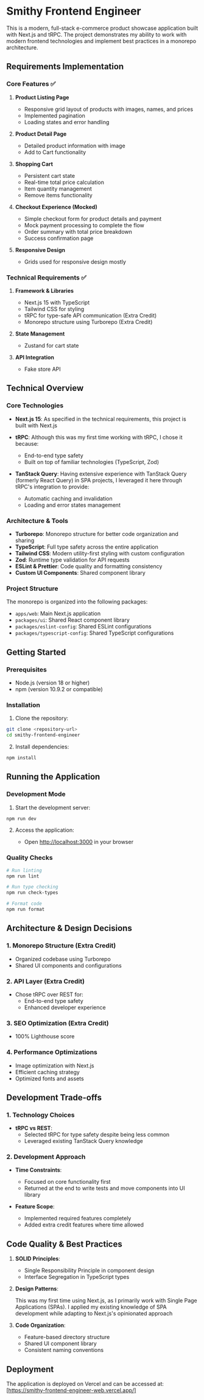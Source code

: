 # Smithy Frontend Engineer

This is a modern, full-stack e-commerce product showcase application built with Next.js and tRPC. The project demonstrates my ability to work with modern frontend technologies and implement best practices in a monorepo architecture.

## Requirements Implementation

### Core Features ✅

1. **Product Listing Page**

   - Responsive grid layout of products with images, names, and prices
   - Implemented pagination
   - Loading states and error handling

2. **Product Detail Page**

   - Detailed product information with image
   - Add to Cart functionality

3. **Shopping Cart**

   - Persistent cart state
   - Real-time total price calculation
   - Item quantity management
   - Remove items functionality

4. **Checkout Experience (Mocked)**

   - Simple checkout form for product details and payment
   - Mock payment processing to complete the flow
   - Order summary with total price breakdown
   - Success confirmation page

5. **Responsive Design**
   - Grids used for responsive design mostly

### Technical Requirements ✅

1. **Framework & Libraries**

   - Next.js 15 with TypeScript
   - Tailwind CSS for styling
   - tRPC for type-safe API communication (Extra Credit)
   - Monorepo structure using Turborepo (Extra Credit)

2. **State Management**

   - Zustand for cart state

3. **API Integration**
   - Fake store API

## Technical Overview

### Core Technologies

- **Next.js 15**: As specified in the technical requirements, this project is built with Next.js

- **tRPC**: Although this was my first time working with tRPC, I chose it because:

  - End-to-end type safety
  - Built on top of familiar technologies (TypeScript, Zod)

- **TanStack Query**: Having extensive experience with TanStack Query (formerly React Query) in SPA projects, I leveraged it here through tRPC's integration to provide:
  - Automatic caching and invalidation
  - Loading and error states management

### Architecture & Tools

- **Turborepo**: Monorepo structure for better code organization and sharing
- **TypeScript**: Full type safety across the entire application
- **Tailwind CSS**: Modern utility-first styling with custom configuration
- **Zod**: Runtime type validation for API requests
- **ESLint & Prettier**: Code quality and formatting consistency
- **Custom UI Components**: Shared component library

### Project Structure

The monorepo is organized into the following packages:

- `apps/web`: Main Next.js application
- `packages/ui`: Shared React component library
- `packages/eslint-config`: Shared ESLint configurations
- `packages/typescript-config`: Shared TypeScript configurations

## Getting Started

### Prerequisites

- Node.js (version 18 or higher)
- npm (version 10.9.2 or compatible)

### Installation

1. Clone the repository:

```sh
git clone <repository-url>
cd smithy-frontend-engineer
```

2. Install dependencies:

```sh
npm install
```

## Running the Application

### Development Mode

1. Start the development server:

```sh
npm run dev
```

2. Access the application:

   - Open [http://localhost:3000](http://localhost:3000) in your browser

### Quality Checks

```sh
# Run linting
npm run lint

# Run type checking
npm run check-types

# Format code
npm run format
```

## Architecture & Design Decisions

### 1. Monorepo Structure (Extra Credit)

- Organized codebase using Turborepo
- Shared UI components and configurations

### 2. API Layer (Extra Credit)

- Chose tRPC over REST for:
  - End-to-end type safety
  - Enhanced developer experience

### 3. SEO Optimization (Extra Credit)

- 100% Lighthouse score

### 4. Performance Optimizations

- Image optimization with Next.js
- Efficient caching strategy
- Optimized fonts and assets

## Development Trade-offs

### 1. Technology Choices

- **tRPC vs REST**:
  - Selected tRPC for type safety despite being less common
  - Leveraged existing TanStack Query knowledge

### 2. Development Approach

- **Time Constraints**:

  - Focused on core functionality first
  - Returned at the end to write tests and move components into UI library

- **Feature Scope**:
  - Implemented required features completely
  - Added extra credit features where time allowed

## Code Quality & Best Practices

1. **SOLID Principles**:

   - Single Responsibility Principle in component design
   - Interface Segregation in TypeScript types

2. **Design Patterns**:

   This was my first time using Next.js,
   as I primarily work with Single Page Applications (SPAs).
   I applied my existing knowledge of SPA development while adapting to Next.js's opinionated approach

3. **Code Organization**:
   - Feature-based directory structure
   - Shared UI component library
   - Consistent naming conventions

## Deployment

The application is deployed on Vercel and can be accessed at: [https://smithy-frontend-engineer-web.vercel.app/]

